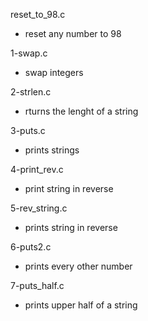 reset_to_98.c
* reset any number to 98

1-swap.c
* swap integers

2-strlen.c
* rturns the lenght of a string

3-puts.c
* prints strings

4-print_rev.c
* print string in reverse

5-rev_string.c
* prints string in reverse

6-puts2.c
* prints every other number

7-puts_half.c
* prints upper half of a string


